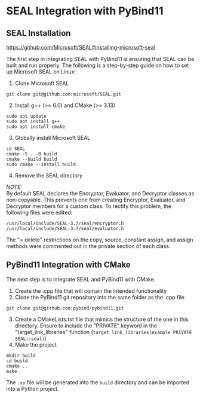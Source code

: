 # SEAL Integration with PyBind11
## SEAL Installation
https://github.com/Microsoft/SEAL#installing-microsoft-seal  

The first step in integrating SEAL with PyBind11 is ensuring that SEAL can be built and run properly. The following is 
a step-by-step guide on how to set up Microsoft SEAL on Linux:

1. Clone Microsoft SEAL 
```
git clone git@github.com:microsoft/SEAL.git
```
2. Install g++ (>= 6.0) and CMake (>= 3.13)
```
sudo apt update
sudo apt install g++
sudo apt install cmake
```
3. Globally install Microsoft SEAL
```
cd SEAL
cmake -S . -B build
cmake --build build
sudo cmake --install build
```
4. Remove the SEAL directory

*NOTE:*  
By default SEAL declares the Encryptor, Evaluator, and Decryptor classes as non-copyable. This prevents one 
from creating Encryptor, Evaluator, and Decryptor members for a custom class. To rectify this problem, the 
following files were edited:

```
/usr/local/include/SEAL-3.7/seal/encryptor.h
/usr/local/include/SEAL-3.7/seal/evaluator.h
```

The "= delete" restrictions on the copy, source, constant assign, and assign methods were commented out in the private 
section of each class.

## PyBind11 Integration with CMake
The next step is to integrate SEAL and PyBind11 with CMake.


1. Create the .cpp file that will contain the intended functionality
2. Clone the PyBind11 git repository into the same folder as the .cpp file
```
git clone git@github.com:pybind/pybind11.git
```
3. Create a CMakeLists.txt file that mimics the structure of the one in this directory. Ensure to include the "PRIVATE" 
keyword in the "target_link_libraries" function (```target_link_libraries(example PRIVATE SEAL::seal)```)
4. Make the project
```
mkdir build
cd build
cmake ..
make
```

The ```.so``` file will be generated into the ```build``` directory and can be imported into a Python project.
